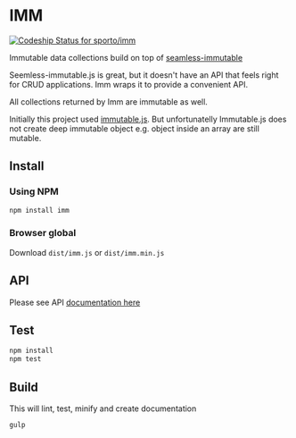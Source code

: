 IMM
========

[ ![Codeship Status for sporto/imm](https://www.codeship.io/projects/c6ea6970-2eac-0132-d151-0605b547a2e8/status)](https://www.codeship.io/projects/39398)

Immutable data collections build on top of [seamless-immutable](https://github.com/rtfeldman/seamless-immutable)

Seemless-immutable.js is great, but it doesn't have an API that feels right for CRUD applications. 
Imm wraps it to provide a convenient API.

All collections returned by Imm are immutable as well.

Initially this project used [immutable.js](https://github.com/facebook/immutable-js). But unfortunatelly Immutable.js does not create deep immutable object e.g. object inside an array are still mutable.

Install
-------

### Using NPM

```bash
npm install imm
```

### Browser global

Download `dist/imm.js` or `dist/imm.min.js`

API
-----------------

Please see API [documentation here](./doc/imm.md)

Test
----

```bash
npm install
npm test
```

Build
-----

This will lint, test, minify and create documentation

```bash
gulp
```